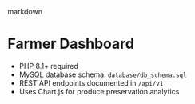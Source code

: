 markdown
# Farmer Dashboard
- PHP 8.1+ required
- MySQL database schema: `database/db_schema.sql`
- REST API endpoints documented in `/api/v1`
- Uses Chart.js for produce preservation analytics
